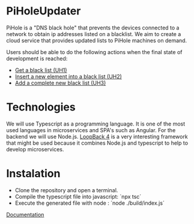 # PiHoleUpdater
PiHole is a "DNS black hole" that prevents the devices connected to a network to obtain ip addresses listed on a blacklist. We aim to create a cloud service that provides updated lists to PiHole machines on demand.

Users should be able to do the following actions when the final state of development is reached:

- [Get a black list (UH1)](https://github.com/LeandroVP/PiHoleUpdater/issues/6)
- [Insert a new element into a black list (UH2)](https://github.com/LeandroVP/PiHoleUpdater/issues/7)
- [Add a complete new black list (UH3)](https://github.com/LeandroVP/PiHoleUpdater/issues/8)

# Technologies

We will use Typescript as a programming language. It is one of the most used languages in microservices and SPA's such as Angular. For the backend we will use Node.js.
[LoopBack 4](https://loopback.io/) is a very interesting framework that might be used because it combines Node.js and typescript to help to develop microservices.

# Instalation
- Clone the repository and open a terminal.
- Compile the typescript file into javascript:
´npx tsc´
- Execute the generated file with node :
´node ./build/index.js´


[Documentation](./docs/documentation.md)
